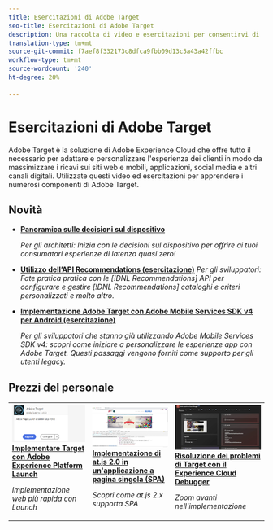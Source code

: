 ```yaml
---
title: Esercitazioni di Adobe Target
seo-title: Esercitazioni di Adobe Target
description: Una raccolta di video e esercitazioni per consentirvi di  Adobe Target
translation-type: tm+mt
source-git-commit: f7aef8f332173c8dfca9fbb09d13c5a43a42ffbc
workflow-type: tm+mt
source-wordcount: '240'
ht-degree: 20%

---
```



# Esercitazioni di Adobe Target

Adobe Target è la soluzione di Adobe Experience Cloud che offre tutto il necessario per adattare e personalizzare l&#39;esperienza dei clienti in modo da massimizzare i ricavi sui siti web e mobili, applicazioni, social media e altri canali digitali. Utilizzate questi video ed esercitazioni per apprendere i numerosi componenti di  Adobe Target.

## Novità

* **[Panoramica sulle decisioni sul dispositivo](implementation/on-device-decisioning-overview.md)**

   *Per gli architetti: Inizia con le decisioni sul dispositivo per offrire ai tuoi consumatori esperienze di latenza quasi zero!*
* **[Utilizzo dell’API Recommendations (esercitazione)](recommendations-api-tutorial/recs-api-overview.md)**
   *Per gli sviluppatori: Fate pratica pratica con le  [!DNL Recommendations] API per configurare e gestire  [!DNL Recommendations] cataloghi e criteri personalizzati e molto altro.*

* **[Implementazione  Adobe Target con  Adobe Mobile Services SDK v4 per Android (esercitazione)](mobile-v4/overview.md)**

   *Per gli sviluppatori che stanno già utilizzando  Adobe Mobile Services SDK v4: scopri come iniziare a personalizzare le esperienze app con  Adobe Target. Questi passaggi vengono forniti come supporto per gli utenti legacy.<!-- Concepts learned here are also applicable to Adobe Experience Platform Mobile SDK (v5).-->*

<!--* **[Use Recommendations Offers (Video)](recommendations/use-recommendations-offers.md)**
    *For all Target Users: Learn how to use product recommendations in A/B and Experience Targeting Activities.*-->

<!--
* **[Create a Recommendations Activity (Video)](recommendations/create-a-recommendations-activity.md)**
    <br>
    *Recommend products to your customers at scale with this Premium feature.* -->

## Prezzi del personale

<table>
<tr>
  <td>
    <a href="https://docs.adobe.com/content/help/en/experience-cloud/implementing-in-websites-with-launch/implement-solutions/target.html">
      <img alt="Implementare Target con  Adobe Experience Platform Launch" src="assets/launch_referencearchitectureguides.png" />
    </a>
    <div>
      <a href="https://docs.adobe.com/content/help/en/experience-cloud/implementing-in-websites-with-launch/implement-solutions/target.html">
    <strong>Implementare Target con  Adobe Experience Platform Launch</strong>
    </a>
    </div>
    <p>
    <em>Implementazione web più rapida con Launch</em>
    <p>
  </td>
  <td>
    <a href="implementation/implement-atjs-20-in-a-single-page-application.md">
      <img alt="Implementazione di at.js 2.0 in un'applicazione a pagina singola (SPA)" src="assets/implementing_adobetargetsatjs20inasinglepageapplicationspa.png" />
    </a>
    <div>
      <a href="implementation/implement-atjs-20-in-a-single-page-application.md">
    <strong>Implementazione di at.js 2.0 in un'applicazione a pagina singola (SPA)</strong>
    </a>
    </div>
    <p>
    <em>Scopri come at.js 2.x supporta SPA</em>
    <p>
  </td>
  <td>
    <a href="troubleshooting/troubleshoot-with-the-experience-cloud-debugger.md">
      <img alt="Risoluzione dei problemi di Target con il Experience Cloud Debugger" src="assets/using_the_experienceclouddebuggerwithadobetarget.png" />
    </a>
    <div>
      <a href="troubleshooting/troubleshoot-with-the-experience-cloud-debugger.md">
    <strong>Risoluzione dei problemi di Target con il Experience Cloud Debugger</strong>
    </a>
    </div>
    <p>
    <em>Zoom avanti nell'implementazione</em>
    <p>
  </td>
</tr>
</table>
